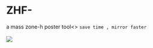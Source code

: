 # ZHF-
a mass zone-h poster tool<>
<code>save time , mirror faster
</code><br>
<img src="https://user-images.githubusercontent.com/74157441/114629308-ef89d500-9cea-11eb-94da-b26f9ed6f0ae.png">
